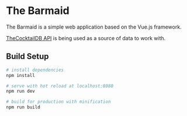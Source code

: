 # The Barmaid
The Barmaid is a simple web application based on the Vue.js framework.

 [TheCocktailDB API](http://www.thecocktaildb.com/api.php) is being used as a source of data to work with.

## Build Setup

``` bash
# install dependencies
npm install

# serve with hot reload at localhost:8080
npm run dev

# build for production with minification
npm run build
```

